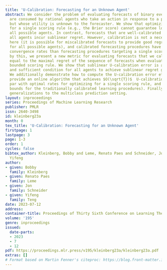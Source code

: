 ```yaml
---
title: 'U-Calibration: Forecasting for an Unknown Agent'
abstract: We consider the problem of evaluating forecasts of binary events whose predictions
  are consumed by rational agents who take an action in response to a prediction,
  but whose utility is unknown to the forecaster. We show that optimizing forecasts
  for a single scoring rule (e.g., the Brier score) cannot guarantee low regret for
  all possible agents. In contrast, forecasts that are well-calibrated guarantee that
  all agents incur sublinear regret. However, calibration is not a necessary criterion
  here (it is possible for miscalibrated forecasts to provide good regret guarantees
  for all possible agents), and calibrated forecasting procedures have provably worse
  convergence rates than forecasting procedures targeting a single scoring rule.Motivated
  by this, we present a new metric for evaluating forecasts that we call U-calibration,
  equal to the maximal regret of the sequence of forecasts when evaluated under any
  bounded scoring rule. We show that sublinear U-calibration error is a necessary
  and sufficient condition for all agents to achieve sublinear regret guarantees.
  We additionally demonstrate how to compute the U-calibration error efficiently and
  provide an online algorithm that achieves $O(\sqrt{T})$  U-calibration error (on
  par with optimal rates for optimizing for a single scoring rule, and bypassing lower
  bounds for the traditionally calibrated learning procedures). Finally, we discuss
  generalizations to the multiclass prediction setting.
layout: inproceedings
series: Proceedings of Machine Learning Research
publisher: PMLR
issn: 2640-3498
id: kleinberg23a
month: 0
tex_title: 'U-Calibration: Forecasting for an Unknown Agent'
firstpage: 1
lastpage: 3
page: 1-3
order: 1
cycles: false
bibtex_author: Kleinberg, Bobby and Leme, Renato Paes and Schneider, Jon and Teng,
  Yifeng
author:
- given: Bobby
  family: Kleinberg
- given: Renato Paes
  family: Leme
- given: Jon
  family: Schneider
- given: Yifeng
  family: Teng
date: 2023-07-12
address: 
container-title: Proceedings of Thirty Sixth Conference on Learning Theory
volume: '195'
genre: inproceedings
issued:
  date-parts:
  - 2023
  - 7
  - 12
pdf: https://proceedings.mlr.press/v195/kleinberg23a/kleinberg23a.pdf
extras: []
# Format based on Martin Fenner's citeproc: https://blog.front-matter.io/posts/citeproc-yaml-for-bibliographies/
---
```

